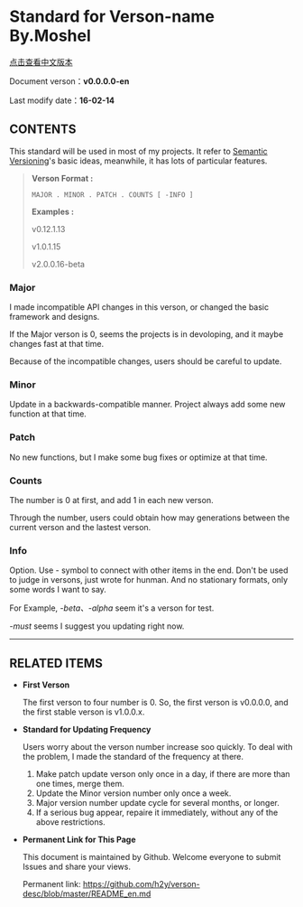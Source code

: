 # Standard for Verson-name By.Moshel

[点击查看中文版本](https://github.com/h2y/verson-desc/blob/master/README.md)

Document verson：__v0.0.0.0-en__

Last modify date：__16-02-14__


## CONTENTS
This standard will be used in most of my projects. It refer to [Semantic Versioning](http://semver.org/)'s basic ideas, meanwhile, it has lots of particular features.

> **Verson Format :**
>
> `MAJOR . MINOR . PATCH . COUNTS [ -INFO ]`
>
> **Examples :**
>
> v0.12.1.13
>
> v1.0.1.15
>
> v2.0.0.16-beta

### Major
I made incompatible API changes in this verson, or changed the basic framework
and designs.

If the Major verson is 0, seems the projects is in devoloping, and it maybe changes fast
at that time.

Because of the incompatible changes, users should be careful to update.

### Minor
Update in a backwards-compatible manner. Project always add some new function
at that time.

### Patch
No new functions, but I make some bug fixes or optimize at that time.

### Counts 
The number is 0 at first, and add 1 in each new verson.

Through the number, users could obtain how may generations between the current
verson and the lastest verson.

### Info
Option. Use - symbol to connect with other items in the end. Don't be used to
judge in versons, just wrote for hunman. And no stationary formats, only some
words I want to say.

For Example, _-beta、-alpha_ seem it's a verson for test.

_-must_ seems I suggest you updating right now.


************
## RELATED ITEMS

* **First Verson**

  The first verson to four number is 0. So, the first verson is v0.0.0.0, and
the first stable verson is v1.0.0.x.

* **Standard for Updating Frequency**

  Users worry about the verson number increase soo quickly. To deal with the
problem, I made the standard of the frequency at there.

  1. Make patch update verson only once in a day, if there are more than
one times, merge them.
  2. Update the Minor version number only once a week.
  3. Major version number update cycle for several months, or longer.
  4. If a serious bug appear, repaire it immediately, without any of the above
restrictions.

* **Permanent Link for This Page**

  This document is maintained by Github. Welcome everyone to submit Issues and
share your views.

  Permanent link: <https://github.com/h2y/verson-desc/blob/master/README_en.md>
